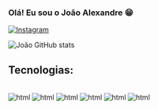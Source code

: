### Olá! Eu sou o João Alexandre 😁
[![Instagram](https://img.shields.io/badge/Instagram-E4405F?style=for-the-badge&logo=instagram&logoColor=white)](https://instagram.com/jao_choco_?igshid=ZDdkNTZiNTM=)

![João GitHub stats](https://github-readme-stats.vercel.app/api?username=JoaoChoco&show_icons=true&theme=tokyonight)

## Tecnologias:

<div style= "display: inline_block"><br/>
  <img aling="center" alt="html" src="https://img.shields.io/badge/HTML-239120?style=for-the-badge&logo=html5&logoColor=white">
  <img aling="center" alt="html" src="https://img.shields.io/badge/CSS-239120?&style=for-the-badge&logo=css3&logoColor=white">
  <img aling="center" alt="html" src="https://img.shields.io/badge/C%23-239120?style=for-the-badge&logo=c-sharp&logoColor=white">
    <img aling="center" alt="html" src="https://img.shields.io/badge/.NET-5C2D91?style=for-the-badge&logo=.net&logoColor=white">
  <img aling="center" alt="html" src="https://img.shields.io/badge/PHP-777BB4?style=for-the-badge&logo=php&logoColor=white">
   <img aling="center" alt="html" src="https://img.shields.io/badge/Python-14354C?style=for-the-badge&logo=python&logoColor=white">
</div>
